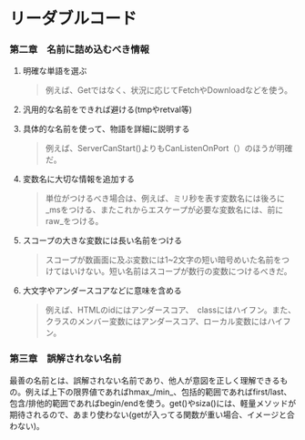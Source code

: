 # リーダブルコード

### 第二章　名前に詰め込むべき情報

1. 明確な単語を選ぶ

    > 例えば、Getではなく、状況に応じてFetchやDownloadなどを使う。

2. 汎用的な名前をできれば避ける(tmpやretval等)

3. 具体的な名前を使って、物語を詳細に説明する

    >例えば、ServerCanStart()よりもCanListenOnPort（）のほうが明確だ。

4. 変数名に大切な情報を追加する

    >単位がつけるべき場合は、例えば、ミリ秒を表す変数名には後ろに_msをつける、またこれからエスケープが必要な変数名には、前にraw_をつける。

5. スコープの大きな変数には長い名前をつける

    >スコープが数画面に及ぶ変数には1~2文字の短い暗号めいた名前をつけてはいけない。短い名前はスコープが数行の変数につけるべきだ。

6. 大文字やアンダースコアなどに意味を含める

    >例えば、HTMLのidにはアンダースコア、　classにはハイフン。また、クラスのメンバー変数にはアンダースコア、ローカル変数にはハイフン。

### 第三章　誤解されない名前

最善の名前とは、誤解されない名前であり、他人が意図を正しく理解できるもの。例えば上下の限界値であればhmax_/min_、包括的範囲であればfirst/last、包含/排他的範囲であればbegin/endを使う。get()やsiza()には、軽量メソッドが期待されるので、あまり使わない(getが入ってる関数が重い場合、イメージと合わない)。

